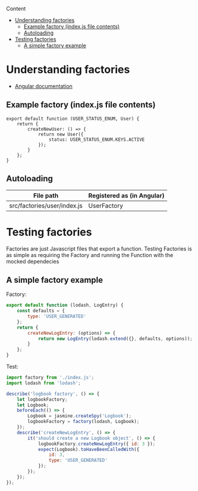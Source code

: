 <!-- START doctoc generated TOC please keep comment here to allow auto update -->
<!-- DON'T EDIT THIS SECTION, INSTEAD RE-RUN doctoc TO UPDATE -->
Content

- [Understanding factories](#understanding-factories)
  - [Example factory (index.js file contents)](#example-factory-indexjs-file-contents)
  - [Autoloading](#autoloading)
- [Testing factories](#testing-factories)
  - [A simple factory example](#a-simple-factory-example)

<!-- END doctoc generated TOC please keep comment here to allow auto update -->

# Understanding factories

* [Angular documentation](https://docs.angularjs.org/guide/providers#factory-recipe)

## Example factory (index.js file contents)

```
export default function (USER_STATUS_ENUM, User) {
    return {
        createNewUser: () => {
            return new User({
                status: USER_STATUS_ENUM.KEYS.ACTIVE
            });
        }
    };
}
```

## Autoloading

|File path|Registered as (in Angular)|
|---|---|
|src/factories/user/index.js|UserFactory|

# Testing factories

Factories are just Javascript files that export a function.
Testing Factories is as simple as requiring the Factory and running the Function with the mocked dependecies

## A simple factory example

Factory:

```javascript
export default function (lodash, LogEntry) {
    const defaults = {
		type: 'USER_GENERATED'
    };
    return {
        createNewLogEntry: (options) => {
            return new LogEntry(lodash.extend({}, defaults, options));
        }
    };
}

```

Test:

```javascript
import factory from './index.js';
import lodash from 'lodash';

describe('logbook factory', () => {
    let logbookFactory;
    let Logbook;
    beforeEach(() => {
        Logbook = jasmine.createSpy('Logbook');
        logbookFactory = factory(lodash, Logbook);
    });
    describe('createNewLogEntry', () => {
        it('should create a new Logbook object', () => {
            logbookFactory.createNewLogEntry({ id: 3 });
            expect(Logbook).toHaveBeenCalledWith({
                id: 3,
                type: 'USER_GENERATED'
            });
        });
    });
});
```
